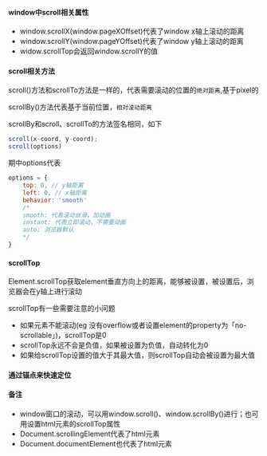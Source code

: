 #### window中scroll相关属性
- window.scrollX(window.pageXOffset)代表了window x轴上滚动的距离
- window.scrollY(window.pageYOffset)代表了window y轴上滚动的距离
- widow.scrollTop会返回window.scrollY的值

#### scroll相关方法
scroll()方法和scrollTo方法是一样的，代表需要滚动的位置的`绝对距离`,基于pixel的


scrollBy()方法代表基于当前位置，`相对滚动距离`


scrollBy和scroll、scrollTo的方法签名相同，如下
```js
scroll(x-coord, y-coord);
scroll(options)
```
期中options代表
```js
options = {
    top: 0, // y轴距离
    left: 0, // x轴距离
    behavior: 'smooth'
    /*
    smooth: 代表滚动丝滑，加动画
    instant: 代表立即滚动，不需要动画
    auto: 浏览器默认
    */
}
```


#### scrollTop
Element.scrollTop获取element垂直方向上的距离，能够被设置，被设置后，浏览器会在y轴上进行滚动


scrollTop有一些需要注意的小问题
- 如果元素不能滚动(eg 没有overflow或者设置element的property为「no-scrollable」)，scrollTop是0
- scrollTop永远不会是负值，如果被设置为负值，自动转化为0
- 如果给scrollTop设置的值大于其最大值，则scrollTop自动会被设置为最大值

#### 通过锚点来快速定位



#### 备注
- window窗口的滚动，可以用window.scroll()、window.scrollBy()进行；也可用设置html元素的scrollTop属性
- Document.scrollingElement代表了html元素
- Document.documentElement也代表了html元素
